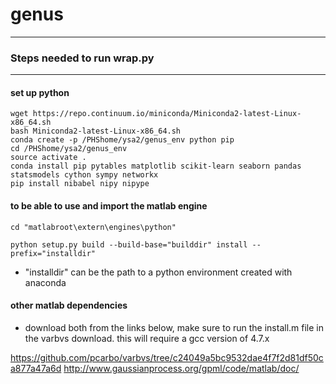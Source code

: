 # genus


*************************** 
### Steps needed to run wrap.py
***************************

#### set up python

    wget https://repo.continuum.io/miniconda/Miniconda2-latest-Linux-x86_64.sh
    bash Miniconda2-latest-Linux-x86_64.sh
    conda create -p /PHShome/ysa2/genus_env python pip
    cd /PHShome/ysa2/genus_env
    source activate .
    conda install pip pytables matplotlib scikit-learn seaborn pandas statsmodels cython sympy networkx 
    pip install nibabel nipy nipype 

#### to be able to use and import the matlab engine

    cd "matlabroot\extern\engines\python"

    python setup.py build --build-base="builddir" install --prefix="installdir"

* "installdir" can be the path to a python environment created with anaconda



#### other matlab dependencies

* download both from the links below, make sure to run the install.m file in the varbvs download. this will require a gcc version of 4.7.x

https://github.com/pcarbo/varbvs/tree/c24049a5bc9532dae4f7f2d81df50ca877a47a6d
http://www.gaussianprocess.org/gpml/code/matlab/doc/


